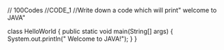 // 100Codes
//CODE_1
//Write down a code which will print" welcome to JAVA"

class HelloWorld {
    public static void main(String[] args) {
        System.out.println(" Welcome to JAVA!");
    }
}
